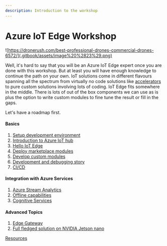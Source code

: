 ```yaml
---
description: Introduction to the workshop
---
```


# Azure IoT Edge Workshop

![https://dronerush.com/best-professional-drones-commercial-drones-6572/](.gitbook/assets/image%20%2823%29.png)

Well, it's hard to say that you will be an Azure IoT Edge expert once you are done with this workshop. But at least you will have enough knowledge to continue the path on your own. IoT solutions come in different flavours spanning all the spectrum from virtually no code solutions like [accelerators ](https://azure.microsoft.com/en-au/features/iot-accelerators/)to pure custom solutions involving lots of coding. IoT Edge fits somewhere in the middle. There is lots of out of the box components we can use as is plus the option to write custom modules to fine tune the result or fill in the gaps.

Let's have a roadmap first.

#### Basics

1. [Setup development environment](introduction/setup-development-environment.md)
2. [Introduction to Azure IoT hub](introduction/introduction-to-azure-iot-hub.md)
3. [Hello IoT Edge](iot-edge-basics/hello-iot-edge-with-marketplace-modules.md)
4. [Deploy marketplace modules](iot-edge-basics/deploy-marketplace-modules.md)
5. [Develop custom modules](iot-edge-basics/develop-custom-modules.md)
6. [Development and debugging story](iot-edge-basics/local-development-and-debugging.md)
7. [CI/CD](iot-edge-basics/ci-cd-on-the-edge.md)

#### Integration with Azure Services

1. [Azure Stream Analytics](integration-with-azure-services/azure-stream-analytics.md)
2. [Offline capabilities](integration-with-azure-services/offline-capabilities.md)
3. [Cognitive Services](integration-with-azure-services/cognitive-services.md)

#### Advanced Topics

1. [Edge Gateway](advanced-topics/edge-gateway.md)
2. [Full fledged solution on NVIDIA Jetson nano](advanced-topics/full-fledged-solution-on-nvidia-jetson-nano.md)

[Resources](wrap-up/resources.md)





